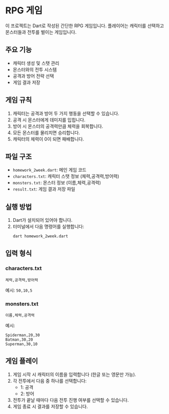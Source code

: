 # RPG 게임

이 프로젝트는 Dart로 작성된 간단한 RPG 게임입니다. 플레이어는 캐릭터를 선택하고 몬스터들과 전투를 벌이는 게임입니다.

## 주요 기능

- 캐릭터 생성 및 스탯 관리
- 몬스터와의 전투 시스템
- 공격과 방어 전략 선택
- 게임 결과 저장

## 게임 규칙

1. 캐릭터는 공격과 방어 두 가지 행동을 선택할 수 있습니다.
2. 공격 시 몬스터에게 데미지를 입힙니다.
3. 방어 시 몬스터의 공격력만큼 체력을 회복합니다.
4. 모든 몬스터를 물리치면 승리합니다.
5. 캐릭터의 체력이 0이 되면 패배합니다.

## 파일 구조

- `homework_2week.dart`: 메인 게임 코드
- `characters.txt`: 캐릭터 스탯 정보 (체력,공격력,방어력)
- `monsters.txt`: 몬스터 정보 (이름,체력,공격력)
- `result.txt`: 게임 결과 저장 파일

## 실행 방법

1. Dart가 설치되어 있어야 합니다.
2. 터미널에서 다음 명령어를 실행합니다:
   ```bash
   dart homework_2week.dart
   ```

## 입력 형식

### characters.txt
```
체력,공격력,방어력
```
예시: `50,10,5`

### monsters.txt
```
이름,체력,공격력
```
예시:
```
Spiderman,20,30
Batman,30,20
Superman,30,10
```

## 게임 플레이

1. 게임 시작 시 캐릭터의 이름을 입력합니다 (한글 또는 영문만 가능).
2. 각 전투에서 다음 중 하나를 선택합니다:
   - 1: 공격
   - 2: 방어
3. 전투가 끝날 때마다 다음 전투 진행 여부를 선택할 수 있습니다.
4. 게임 종료 시 결과를 저장할 수 있습니다. 
